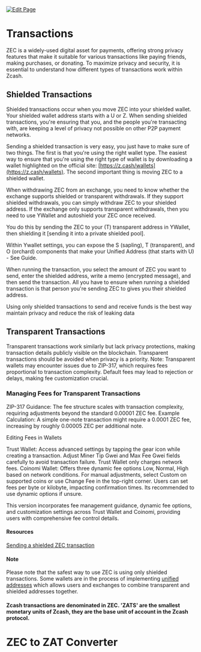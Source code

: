 <a href="https://github.com/zechub/zechub/edit/main/site/site/Using_Zcash/Transactions.md" target="_blank">
  <img src="https://img.shields.io/badge/Edit-blue" alt="Edit Page"/>
</a>

# Transactions

ZEC is a widely-used digital asset for payments, offering strong privacy features that make it suitable for various transactions like paying friends, making purchases, or donating. To maximize privacy and security, it is essential to understand how different types of transactions work within Zcash.

## Shielded Transactions

Shielded transactions occur when you move ZEC into your shielded wallet. Your shielded wallet address starts with a U or Z. When sending shielded transactions, you're ensuring that you, and the people you're transacting with, are keeping a level of privacy not possible on other P2P payment networks.

Sending a shielded transaction is very easy, you just have to make sure of two things. The first is that you're using the right wallet type. The easiest way to ensure that you're using the right type of wallet is by downloading a wallet highlighted on the official site: [https://z.cash/wallets](https://z.cash/wallets). The second important thing is moving ZEC to a shielded wallet.

When withdrawing ZEC from an exchange, you need to know whether the exchange supports shielded or transparent withdrawals. If they support shielded withdrawals, you can simply withdraw ZEC to your shielded address. If the exchange only supports transparent withdrawals, then you need to use YWallet and autoshield your ZEC once received.

You do this by sending the ZEC to your (T) transparent address in YWallet, then shielding it [sending it into a private shielded pool].

Within Ywallet settings, you can expose the S (sapling), T (transparent), and O (orchard) components that make your Unified Address (that starts with U) - See Guide.

When running the transaction, you select the amount of ZEC you want to send, enter the shielded address, write a memo (encrypted message), and then send the transaction. All you have to ensure when running a shielded transaction is that person you're sending ZEC to gives you their shielded address.

Using only shielded transactions to send and receive funds is the best way maintain privacy and reduce the risk of leaking data

## Transparent Transactions

Transparent transactions work similarly but lack privacy protections, making transaction details publicly visible on the blockchain. Transparent transactions should be avoided when privacy is a priority. Note: Transparent wallets may encounter issues due to ZIP-317, which requires fees proportional to transaction complexity. Default fees may lead to rejection or delays, making fee customization crucial.

### Managing Fees for Transparent Transactions

ZIP-317 Guidance: The fee structure scales with transaction complexity, requiring adjustments beyond the standard 0.00001 ZEC fee.
Example Calculation: A simple one-note transaction might require a 0.0001 ZEC fee, increasing by roughly 0.00005 ZEC per additional note.

Editing Fees in Wallets

Trust Wallet: Access advanced settings by tapping the gear icon while creating a transaction. Adjust Miner Tip Gwei and Max Fee Gwei fields carefully to avoid transaction failure. Trust Wallet only charges network fees.
Coinomi Wallet: Offers three dynamic fee options Low, Normal, High based on network conditions. For manual adjustments, select Custom on supported coins or use Change Fee in the top-right corner. Users can set fees per byte or kilobyte, impacting confirmation times. Its recommended to use dynamic options if unsure.

This version incorporates fee management guidance, dynamic fee options, and customization settings across Trust Wallet and Coinomi, providing users with comprehensive fee control details.

#### Resources

[Sending a shielded ZEC transaction](https://www.youtube.com/watch?v=9WJSMxag2IQ)

#### Note

Please note that the safest way to use ZEC is using only shielded transactions. Some wallets are in the process of implementing [unified addresses](https://electriccoin.co/blog/unified-addresses-in-zcash-explained/#:~:text=The%20unified%20address%20(UA)%20is,within%20the%20broader%20Zcash%20ecosystem.) which allows users and exchanges to combine transparent and shielded addresses together. 

#### Zcash transactions are denominated in ZEC. 'ZATS' are the smallest monetary units of Zcash, they are the base unit of account in the Zcash protocol. 

# ZEC to ZAT Converter
